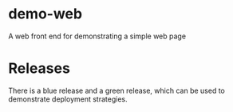# demo-web

A web front end for demonstrating a simple web page

# Releases

There is a blue release and a green release, which can be used to demonstrate deployment strategies.
